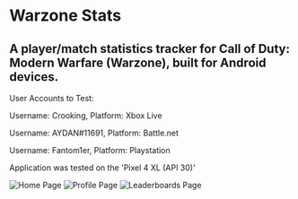 # Warzone Stats
## A player/match statistics tracker for Call of Duty: Modern Warfare (Warzone), built for Android devices.

User Accounts to Test:

Username: Crooking,
Platform: Xbox Live

Username: AYDAN#11691,
Platform: Battle.net

Username: Fantom1er,
Platform: Playstation

Application was tested on the 'Pixel 4 XL (API 30)'

![Home Page](https://user-images.githubusercontent.com/55953362/126902791-93219fc1-ab1e-4a9f-a28a-6153c99c8717.png)
![Profile Page](https://user-images.githubusercontent.com/55953362/126902798-1685ac63-df0c-4d9e-b820-8a6d4ead84cf.png)
![Leaderboards Page](https://user-images.githubusercontent.com/55953362/126902800-15934b46-d643-44a3-b8ab-c01521df34bc.png)

